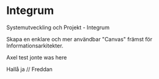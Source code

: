 # Integrum
Systemutveckling och Projekt - Integrum

Skapa en enklare och mer användbar "Canvas" främst för Informationsarkitekter.


Axel test
jonte was here

Hallå ja // Freddan
